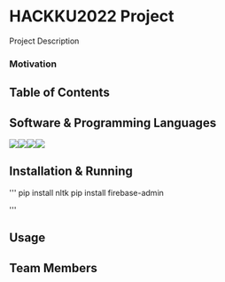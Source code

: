 #  HACKKU2022 Project
Project Description
### Motivation

## Table of Contents

## Software & Programming Languages

<img src="https://img.shields.io/badge/Python-3.9-blue"><img src="https://img.shields.io/badge/Firebase-Database-yellow"><img src="https://img.shields.io/badge/Node.js-17.8-green"><img src="https://img.shields.io/badge/Twilio-red">

## Installation & Running
'''
pip install nltk
pip install firebase-admin

'''
## Usage

## Team Members